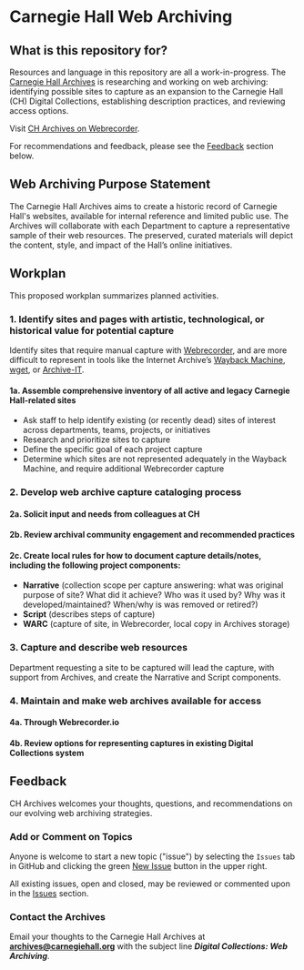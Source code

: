 # Carnegie Hall Web Archiving

## What is this repository for?
Resources and language in this repository are all a work-in-progress. The [Carnegie Hall Archives](https://www.carnegiehall.org/About/History/Archives) is researching and working on web archiving: identifying possible sites to capture as an expansion to the Carnegie Hall (CH) Digital Collections, establishing description practices, and reviewing access options. 

Visit [CH Archives on Webrecorder](https://webrecorder.io/CHArchives).

For recommendations and feedback, please see the [Feedback](#feedback) section below.

## Web Archiving Purpose Statement

The Carnegie Hall Archives aims to create a historic record of Carnegie Hall's websites, available for internal reference and limited public use. The Archives will collaborate with each Department to capture a representative sample of their web resources. The preserved, curated materials will depict the content, style, and impact of the Hall’s online initiatives.  

## Workplan

This proposed workplan summarizes planned activities.

### 1. **Identify** sites and pages with artistic, technological, or historical value for potential capture

Identify sites that require manual capture with [Webrecorder](http://webrecorder.io/), and are more difficult to represent in tools like the Internet Archive’s [Wayback Machine](https://archive.org/web/), [wget](https://www.gnu.org/software/wget/), or [Archive-IT](https://archive-it.org/).

#### 1a. Assemble comprehensive inventory of all active and legacy Carnegie Hall-related sites
- Ask staff to help identify existing (or recently dead) sites of interest across departments, teams, projects, or initiatives
- Research and prioritize sites to capture
- Define the specific goal of each project capture
- Determine which sites are not represented adequately in the Wayback Machine, and require additional Webrecorder capture 

### 2. Develop web archive capture cataloging process

#### 2a. Solicit input and needs from colleagues at CH
#### 2b. Review archival community engagement and recommended practices
#### 2c. Create local rules for how to document capture details/notes, including the following project components:
- **Narrative** (collection scope per capture answering: what was original purpose of site? What did it achieve? Who was it used by? Why was it developed/maintained? When/why is was removed or retired?)
-	**Script** (describes steps of capture)
-	**WARC** (capture of site, in Webrecorder, local copy in Archives storage)

### 3. Capture and describe web resources

Department requesting a site to be captured will lead the capture, with support from Archives, and create the Narrative and Script components. 

### 4. Maintain and make web archives available for access
#### 4a. Through Webrecorder.io

#### 4b. Review options for representing captures in existing Digital Collections system


## Feedback

CH Archives welcomes your thoughts, questions, and recommendations on our evolving web archiving strategies. 

### Add or Comment on Topics

Anyone is welcome to start a new topic ("issue") by selecting the `Issues` tab in GitHub and clicking the green [New Issue](https://github.com/CarnegieHall/webarchiving/issues) button in the upper right.

All existing issues, open and closed, may be reviewed or commented upon in the [Issues](https://github.com/CarnegieHall/webarchiving/issues) section.

### Contact the Archives

Email your thoughts to the Carnegie Hall Archives at **archives@carnegiehall.org** with the subject line ***Digital Collections: Web Archiving***.

